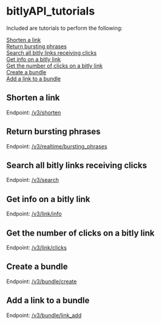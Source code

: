 bitlyAPI_tutorials
===================

Included are tutorials to perform the following: <br>

[Shorten a link](#shorten) <br>
[Return bursting phrases](#bursting) <br>
[Search all bitly links receiving clicks](#search) <br>
[Get info on a bitly link](#info) <br>
[Get the number of clicks on a bitly link](#clickcount) <br>
[Create a bundle](#createbundle) <br>
[Add a link to a bundle](#addlinktobundle) <br>


<a id="shorten"></a>Shorten a link
-----------------------------------
Endpoint: [/v3/shorten](http://dev.bitly.com/links.html#v3_shorten)

<a id="bursting"></a>Return bursting phrases
--------------------------------------------
Endpoint: [/v3/realtime/bursting_phrases](http://dev.bitly.com/data_apis.html#v3_realtime_bursting_phrases)

<a id="search"></a>Search all bitly links receiving clicks
----------------------------------------------------------
Endpoint: [/v3/search](http://dev.bitly.com/data_apis.html#v3_search)

<a id="info"></a>Get info on a bitly link
------------------------------------
Endpoint: [/v3/link/info](http://dev.bitly.com/links.html#v3_info)

<a id="clickcount"></a>Get the number of clicks on a bitly link
---------------------------------------------------------------
Endpoint: [/v3/link/clicks](http://dev.bitly.com/link_metrics.html#v3_link_clicks)

<a id="createbundle"></a>Create a bundle
----------------------------------------
Endpoint: [/v3/bundle/create](http://dev.bitly.com/bundles.html#v3_bundle_create)

<a id="addlinktobundle"></a>Add a link to a bundle
------------------------------------------------
Endpoint: [/v3/bundle/link_add](http://dev.bitly.com/bundles.html#v3_bundle_link_add)


